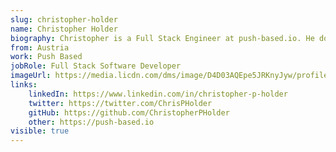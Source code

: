 ```yaml
---
slug: christopher-holder
name: Christopher Holder
biography: Christopher is a Full Stack Engineer at push-based.io. He does consulting and auditing on Angular applications to help companies optimize their application architecture and performance as an Open Source contributor he collaborates on projects that help make the web faster and speed regression by making testing performance easier and scalable.
from: Austria
work: Push Based
jobRole: Full Stack Software Developer
imageUrl: https://media.licdn.com/dms/image/D4D03AQEpe5JRKnyJyw/profile-displayphoto-shrink_800_800/0/1702119188624?e=1720051200&v=beta&t=EI5ujDh66px_f6Ay5zjkDawsHm9-ZZBPhAO5KByUxYQ
links:
    linkedIn: https://www.linkedin.com/in/christopher-p-holder
    twitter: https://twitter.com/ChrisPHolder
    gitHub: https://github.com/ChristopherPHolder
    other: https://push-based.io
visible: true
---
```

